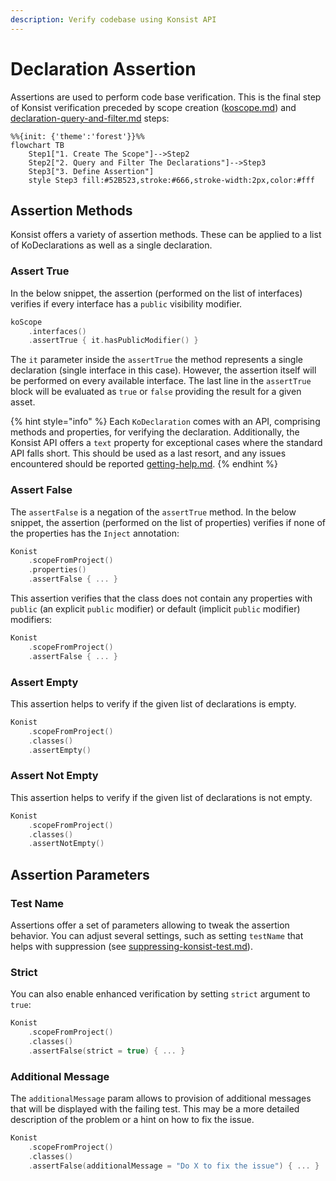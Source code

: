 ```yaml
---
description: Verify codebase using Konsist API
---
```


# Declaration Assertion

Assertions are used to perform code base verification. This is the final step of Konsist verification preceded by scope creation ([koscope.md](koscope.md "mention")) and [declaration-query-and-filter.md](declaration-query-and-filter.md "mention") steps:

```mermaid
%%{init: {'theme':'forest'}}%%
flowchart TB
    Step1["1. Create The Scope"]-->Step2
    Step2["2. Query and Filter The Declarations"]-->Step3
    Step3["3. Define Assertion"]
    style Step3 fill:#52B523,stroke:#666,stroke-width:2px,color:#fff
```



## Assertion Methods

Konsist offers a variety of assertion methods. These can be applied to a list of KoDeclarations as well as a single declaration.

### Assert True

In the below snippet, the assertion (performed on the list of interfaces) verifies if every interface has a `public` visibility modifier.

```kotlin
koScope
    .interfaces()
    .assertTrue { it.hasPublicModifier() }
```

The `it` parameter inside the `assertTrue` the method represents a single declaration (single interface in this case). However, the assertion itself will be performed on every available interface. The last line in the `assertTrue` block will be evaluated as `true` or `false` providing the result for a given asset.

{% hint style="info" %}
Each `KoDeclaration` comes with an API, comprising methods and properties, for verifying the declaration. Additionally, the Konsist API offers a `text` property for exceptional cases where the standard API falls short. This should be used as a last resort, and any issues encountered should be reported [getting-help.md](../getting-started/getting-help.md "mention").
{% endhint %}

### Assert False

The `assertFalse` is a negation of the `assertTrue` method. In the below snippet, the assertion (performed on the list of properties) verifies if none of the properties has the `Inject` annotation:

```kotlin
Konist
    .scopeFromProject()
    .properties()
    .assertFalse { ... }
```

This assertion verifies that the class does not contain any properties with `public` (an explicit `public` modifier) or default (implicit `public` modifier) modifiers:

```kotlin
Konist
    .scopeFromProject()
    .assertFalse { ... }
```

### Assert Empty

This assertion helps to verify if the given list of declarations is empty.&#x20;

```kotlin
Konist
    .scopeFromProject()
    .classes()
    .assertEmpty()
```

### Assert Not Empty

This assertion helps to verify if the given list of declarations is not empty.&#x20;

```kotlin
Konist
    .scopeFromProject()
    .classes()
    .assertNotEmpty()
```

## Assertion Parameters

### Test Name

Assertions offer a set of parameters allowing to tweak the assertion behavior. You can adjust several settings, such as setting `testName` that helps with suppression (see [suppressing-konsist-test.md](suppressing-konsist-test.md "mention")).

### Strict

You can also enable enhanced verification by setting  `strict` argument to `true`:

```kotlin
Konist
    .scopeFromProject() 
    .classes()
    .assertFalse(strict = true) { ... }
```

### Additional Message

The `additionalMessage` param allows to provision of additional messages that will be displayed with the failing test. This may be a more detailed description of the problem or a hint on how to fix the issue.

```kotlin
Konist
    .scopeFromProject() 
    .classes()
    .assertFalse(additionalMessage = "Do X to fix the issue") { ... }
```
